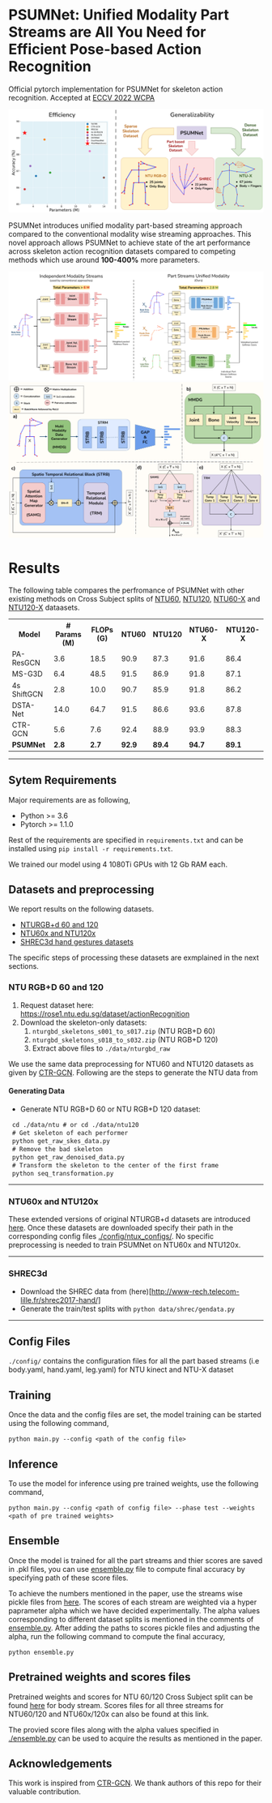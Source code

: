 # PSUMNet: Unified Modality Part Streams are All You Need for Efficient Pose-based Action Recognition
Official pytorch implementation for PSUMNet for skeleton action recognition. Accepted at [ECCV 2022 WCPA](https://sites.google.com/view/wcpa2022/)

![](static/PSUMNet_teaser_image.png)

PSUMNet introduces unified modality part-based streaming approach compared to the conventional modality wise streaming approaches. This novel approach allows PSUMNet to achieve state of the art performance across skeleton action recognition datasets compared to competing methods which use around **100-400%** more parameters.

![](static/PSUMNet_pipeline_diagram2.png)
![](static/PSUMNet_architecture_diagram_2.png)

# Results

The following table compares the perfromance of PSUMNet with other existing methods on Cross Subject splits of [NTU60](https://github.com/shahroudy/NTURGB-D), [NTU120](https://github.com/shahroudy/NTURGB-D), [NTU60-X](https://github.com/skelemoa/ntu-x) and [NTU120-X](https://github.com/skelemoa/ntu-x) dataasets. 

<table>

<tr>
    <th>Model</th>
    <th># Params (M)</th>
    <th>FLOPs (G)</th>
    <th>NTU60</th>
    <th>NTU120</th>
    <th>NTU60-X</th>
    <th>NTU120-X</th>
</tr>

<tr>
    <td>PA-ResGCN</td>
    <td>3.6</td>
    <td>18.5</td>
    <td>90.9</td>
    <td>87.3</td>
    <td>91.6</td>
    <td>86.4</td>
</tr>

<tr>
    <td>MS-G3D</td>
    <td>6.4</td>
    <td>48.5</td>
    <td>91.5</td>
    <td>86.9</td>
    <td>91.8</td>
    <td>87.1</td>
</tr>

<tr>
    <td>4s ShiftGCN</td>
    <td>2.8</td>
    <td>10.0</td>
    <td>90.7</td>
    <td>85.9</td>
    <td>91.8</td>
    <td>86.2</td>
</tr>

<tr>
    <td>DSTA-Net</td>
    <td>14.0</td>
    <td>64.7</td>
    <td>91.5</td>
    <td>86.6</td>
    <td>93.6</td>
    <td>87.8</td>
</tr>

<tr>
    <td>CTR-GCN</td>
    <td>5.6</td>
    <td>7.6</td>
    <td>92.4</td>
    <td>88.9</td>
    <td>93.9</td>
    <td>88.3</td>
</tr>

<tr>
    <td><b>PSUMNet</b></td>
    <td><b>2.8</b></td>
    <td><b>2.7</b></td>
    <td><b>92.9</b></td>
    <td><b>89.4</b></td>
    <td><b>94.7</b></td>
    <td><b>89.1</b></td>
</tr>

</table>

<hr/>


## Sytem Requirements

Major requirements are as following,

- Python >= 3.6
- Pytorch >= 1.1.0

Rest of the requirements are specified in `requirements.txt` and can be installed using `pip install -r requirements.txt`. 

We trained our model using 4 1080Ti GPUs with 12 Gb RAM each.

## Datasets and preprocessing

We report results on the following datasets. 

- [NTURGB+d 60 and 120](https://rose1.ntu.edu.sg/dataset/actionRecognition)
- [NTU60x and NTU120x](https://github.com/skelemoa/ntu-x)
- [SHREC3d hand gestures datasets](http://www-rech.telecom-lille.fr/shrec2017-hand/)

The specific steps of processing these datasets are exmplained in the next sections.



### NTU RGB+D 60 and 120

1. Request dataset here: https://rose1.ntu.edu.sg/dataset/actionRecognition
2. Download the skeleton-only datasets:
   1. `nturgbd_skeletons_s001_to_s017.zip` (NTU RGB+D 60)
   2. `nturgbd_skeletons_s018_to_s032.zip` (NTU RGB+D 120)
   3. Extract above files to `./data/nturgbd_raw`

We use the same data preprocessing for NTU60 and NTU120 datasets as given by [CTR-GCN](https://github.com/Uason-Chen/CTR-GCN). Following are the steps to generate the NTU data from 

#### Generating Data

- Generate NTU RGB+D 60 or NTU RGB+D 120 dataset:

```
 cd ./data/ntu # or cd ./data/ntu120
 # Get skeleton of each performer
 python get_raw_skes_data.py
 # Remove the bad skeleton 
 python get_raw_denoised_data.py
 # Transform the skeleton to the center of the first frame
 python seq_transformation.py
 ```
<hr/>

### NTU60x and NTU120x

These extended versions of original NTURGB+d datasets are introduced [here](https://github.com/skelemoa/ntu-x). Once these datasets are downloaded specify their path in the corresponding config files [./config/ntux_configs/](./config/ntux_configs/). No specific preprocessing is needed to train PSUMNet on NTU60x and NTU120x.

<hr/>

### SHREC3d 
- Download the SHREC data from (here)[http://www-rech.telecom-lille.fr/shrec2017-hand/]
- Generate the train/test splits with `python data/shrec/gendata.py`

<hr/>

## Config Files

`./config/` contains the configuration files for all the part based streams (i.e body.yaml, hand.yaml, leg.yaml) for NTU kinect and NTU-X dataset

## Training

Once the data and the config files are set, the model training can be started using the following command,

```
python main.py --config <path of the config file>
```

## Inference

To use the model for inference using pre trained weights, use the following command,

```
python main.py --config <path of config file> --phase test --weights <path of pre trained weights>
```

## Ensemble

Once the model is trained for all the part streams and thier scores are saved in .pkl files, you can use [ensemble.py](./ensemble.py) file to compute final accuracy by specifying path of these score files.

To achieve the numbers mentioned in the paper, use the streams wise pickle files from [here](). The scores of each stream are weighted via a hyper paprameter alpha which we have decided experimentally. The alpha values corresponding to different dataset splits is mentioned in the comments of [ensemble.py](./ensemble.py). After adding the paths to scores pickle files and adjusting the alpha, run the following command to compute the final accuracy,

```
python ensemble.py
```


## Pretrained weights and scores files

Pretrained weights and scores for NTU 60/120 Cross Subject split can be found [here](https://drive.google.com/file/d/1trlUTJTuE7TdXarzVVAqTmnw52Z9MK8E/view?usp=sharing) for body stream. Scores files for all three streams for NTU60/120 and NTU60x/120x can also be found at this link. 

The provied score files along with the alpha values specified in [./ensemble.py](./ensemble.py) can be used to acquire the results as mentioned in the paper.

## Acknowledgements

This work is inspired from [CTR-GCN](https://github.com/Uason-Chen/CTR-GCN). We thank authors of this repo for their valuable contribution.